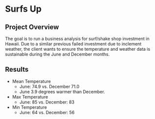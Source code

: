 # Surfs Up

## Project Overview
The goal is to run a business analysis for surf/shake shop investment in Hawaii. Due to a similar previous failed investment due to inclement weather, the client wants to ensure the temperature and weather data is sustainable during the June and December months.


## Results

- Mean Temperature
  - June: 74.9 vs. December 71.0
  - June 3.9 degrees warmer than December.
- Max Temperature
  - June: 85 vs. December: 83
- Min Temperature
  - June: 64 vs. December: 56


